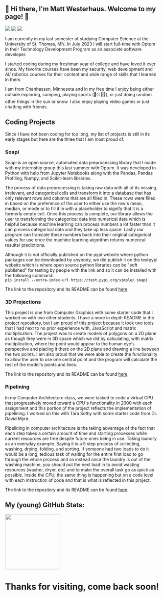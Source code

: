 ## 👋 Hi there, I'm Matt Westerhaus. Welcome to my page! 👋



[<img src="https://img.shields.io/badge/LinkedIn-0077B5?style=for-the-badge&logo=linkedin&logoColor=white"/>](https://www.linkedin.com/in/matt-westerhaus/)
[<img src="https://img.shields.io/badge/website-000000?style=for-the-badge&logo=About.me&logoColor=white"/>](https://matt-westerhaus.github.io/)
![](https://hit.yhype.me/github/profile?user_id=110567252)

I am currently in my last semester of studying Computer Science at the University of St. Thomas, MN. In July 2023 I will start full-time with Optum in their Technology Development Program as an associate software developer. 

I started coding during my freshman year of college and have loved it ever since. My favorite courses have been my security, web development and AI/ robotics courses for their content and wide range of skills that I learned in them. 

I am from Chanhassen, Minnesota and in my free time I enjoy being either outside exploring, camping, playing sports (🏈⚾🏀🏐), or just doing random other things in the sun or snow. I also enjoy playing video games or just chatting with friends. 

## Coding Projects
Since I have not been coding for too long, my list of projects is still in its early stages but here are the three that I am most proud of.

### Soapi 
Soapi is an open source, automated data preprocessing library that I made with my internship group this last summer with Optum. It was developed in Python with help from Jupyter Notebooks along with the Pandas, Pandas Profiling, Numpy, and Scikit-learn libraries. 

The process of data preprocessing is taking raw data with all of its missing, irrelevant, and categorical cells and transform it into a database that has only relevant rows and columns that are all filled in. These rows were filled in based on the preference of the user to either use the row's mean, median, or mode or to fill it in with a placeholder to signify that it is a formerly empty cell. Once this process is complete, our library allows the user to transforming the categorical data into numerical data which is helpful because machine learning can process numbers a lot faster than it can process categorical data and they take up less space. Lastly our program can translate these numbers back into their original categorical values for use once the machine learning algorithm returns numerical results/ predictions.    

Although it is not officially published on the pypi website where python packages can be downloaded by anybody, we did publish it on the testpypi website which is where open source python libraries can be "soft published" for testing by people with the link and so it can be installed with the following command: <br/>
`pip install --extra-index-url https://test.pypi.org/simple/ soapi`

The link to the repository and its README can be found [here](https://github.com/Soapi-Project/soapi)

###  3D Projections
This project is one from Computer Graphics with some starter code that I worked on with two other students. I have a more in depth README in the project repository, but I am proud of this project because it took two tools that I had next to no prior experience with, JavaScript and matrix multiplication. The project was to create models of polygons on a 2D plane as though they were in 3D space which we did by calculating, with matrix multiplication, where the point would appear to the human eye's perspective and placing it there on the 2D plane and drawing a line between the two points. I am also proud that we were able to create the functionality to allow the user to use one central point and the program will calculate the rest of the model's points and lines.

The link to the repository and its README can be found [here](https://github.com/Matt-Westerhaus/3DProjections)

### Pipelining

In my Computer Architecture class, we were tasked to code a virtual CPU that progressively moved toward a CPU's functionality in 2000 with each assignment and this portion of the project reflects the implementation of pipelining. I worked on this with Tara Sothy with some starter code from Dr. David Myre.   

Pipelining in computer architecture is the taking advantage of the fact that each step takes a certain amount of time and starting processes while current resources are free despite future ones being in use. Taking laundry as an everyday example. Saying it is a 5 step process of collecting, washing, drying, folding, and sorting. If someone had two loads to do it would be a long, tedious task of waiting for the entire first load to go through the whole process and so instead once the laundry is out of the washing machine, you should put the next load in to avoid wasting resources (washer, dryer, etc) and to make the overall task go as quick as possible. Inside the CPU, the same thing is happening but on a code level with each instruction of code and that is what is reflected in this project. 


The link to the repository and its README can be found [here](https://github.com/Matt-Westerhaus/Pipelining-project)


## My (young) GitHub Stats:
<img height="180em" src="https://github-readme-stats.vercel.app/api?username=Matt-Westerhaus&show_icons=true&hide_border=true&&count_private=true&include_all_commits=true" />


# Thanks for visiting, come back soon!
